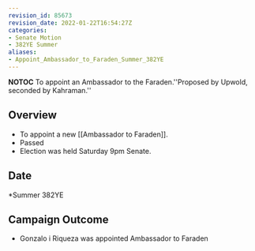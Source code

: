 ```yaml
---
revision_id: 85673
revision_date: 2022-01-22T16:54:27Z
categories:
- Senate Motion
- 382YE Summer
aliases:
- Appoint_Ambassador_to_Faraden_Summer_382YE
---
```



__NOTOC__
To appoint an Ambassador to the Faraden.''Proposed by Upwold, seconded by Kahraman.''
## Overview
* To appoint a new [[Ambassador to Faraden]].
* Passed
* Election was held Saturday 9pm Senate.
## Date
*Summer 382YE
## Campaign Outcome
* Gonzalo i Riqueza was appointed Ambassador to Faraden